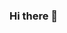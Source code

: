 ### Hi there 👋

<!--
**runnily/runnily** is a ✨ _special_ ✨ repository because its `README.md` (this file) appears on your GitHub profile.


<p align="center">
  <img src="imgonline-com-ua-CompressToSize-N03nR6getMP85mO.jpg" width="350" title="hover text">
</p>

<img src="https://raw.githubusercontent.com/M0nica/M0nica/master/gh-header-image-cropped.png" alt="banner that says Monica Powell - software engineer, content creator and community organizer alongside a cartoon illustration of Monica">

- 🔭 I’m currently working on ...
- 🌱 I’m currently learning ...
- 👯 I’m looking to collaborate on ...
- 🤔 I’m looking for help with ...
- 💬 Ask me about ...
- 📫 How to reach me: ...
- 😄 Pronouns: ...
- ⚡ Fun fact: ...
